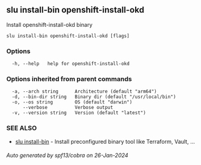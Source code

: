 ## slu install-bin openshift-install-okd

Install openshift-install-okd binary

```
slu install-bin openshift-install-okd [flags]
```

### Options

```
  -h, --help   help for openshift-install-okd
```

### Options inherited from parent commands

```
  -a, --arch string      Architecture (default "arm64")
  -d, --bin-dir string   Binary dir (default "/usr/local/bin")
  -o, --os string        OS (default "darwin")
      --verbose          Verbose output
  -v, --version string   Version (default "latest")
```

### SEE ALSO

* [slu install-bin](slu_install-bin.md)	 - Install preconfigured binary tool like Terraform, Vault, ...

###### Auto generated by spf13/cobra on 26-Jan-2024
